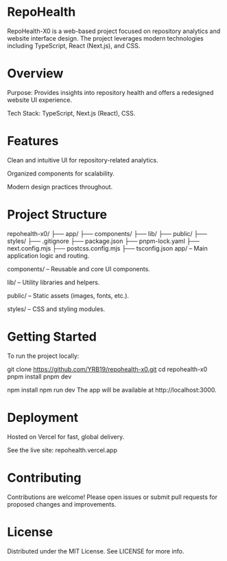 # RepoHealth
RepoHealth-X0 is a web-based project focused on repository analytics and website interface design. The project leverages modern technologies including TypeScript, React (Next.js), and CSS.

# Overview
Purpose: Provides insights into repository health and offers a redesigned website UI experience.

Tech Stack: TypeScript, Next.js (React), CSS.

# Features
Clean and intuitive UI for repository-related analytics.

Organized components for scalability.

Modern design practices throughout.

# Project Structure
repohealth-x0/
├── app/
├── components/
├── lib/
├── public/
├── styles/
├── .gitignore
├── package.json
├── pnpm-lock.yaml
├── next.config.mjs
├── postcss.config.mjs
├── tsconfig.json
app/ – Main application logic and routing.

components/ – Reusable and core UI components.

lib/ – Utility libraries and helpers.

public/ – Static assets (images, fonts, etc.).

styles/ – CSS and styling modules.

# Getting Started
To run the project locally:

git clone https://github.com/YRB19/repohealth-x0.git
cd repohealth-x0
pnpm install
pnpm dev

npm install
npm run dev
The app will be available at http://localhost:3000.

# Deployment
Hosted on Vercel for fast, global delivery.

See the live site: repohealth.vercel.app

# Contributing
Contributions are welcome! Please open issues or submit pull requests for proposed changes and improvements.

# License
Distributed under the MIT License. See LICENSE for more info.
